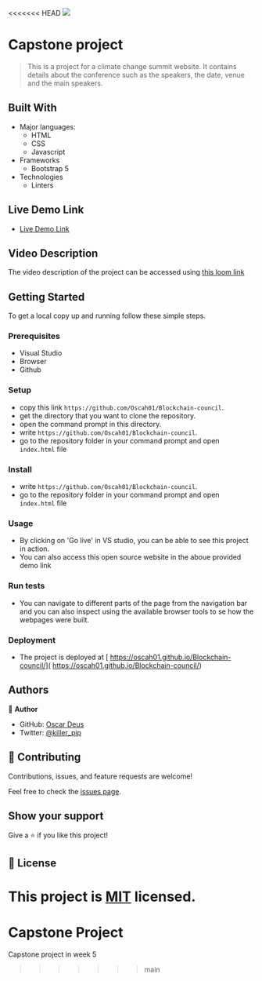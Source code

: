 <<<<<<< HEAD
![](https://img.shields.io/badge/Microverse-blueviolet)

# Capstone project
> This is a project for a climate change summit website. It contains details about the conference such as the speakers, the date, venue and the main speakers.


## Built With

- Major languages:
  - HTML
  - CSS
  - Javascript
- Frameworks
  - Bootstrap 5
- Technologies
  - Linters

## Live Demo Link

- [Live Demo Link](hhttps://github.com/Oscah01/Blockchain-council)

## Video Description 
The video description of the  project can be accessed using [this loom link](https://www.loom.com/share/cc92d13e72634cadbc6738562779eb6b)

## Getting Started

To get a local copy up and running follow these simple steps.

### Prerequisites
- Visual Studio
- Browser
- Github

### Setup
- copy this link `https://github.com/Oscah01/Blockchain-council`.
- get the directory that you want to clone the repository.
- open the command prompt in this directory.
- write `https://github.com/Oscah01/Blockchain-council`.
- go to the repository folder in your command prompt and open `index.html` file
### Install
- write `https://github.com/Oscah01/Blockchain-council`.
- go to the repository folder in your command prompt and open `index.html` file
### Usage
- By clicking on 'Go live' in VS studio, you can be able to see this project in action.
- You can also access this open source website in the aboue provided demo link
### Run tests
- You can navigate to different parts of the page from the navigation bar and you can also inspect using the available browser tools to se how the webpages were built.
### Deployment
- The project is deployed at [ https://oscah01.github.io/Blockchain-council/]( https://oscah01.github.io/Blockchain-council/)

## Authors

👤 **Author**

- GitHub: [Oscar Deus](https://github.com/oscah01)
- Twitter: [@killer_pip](twitter.com/killer_pip)

## 🤝 Contributing

Contributions, issues, and feature requests are welcome!

Feel free to check the [issues page](https://github.com/https://github.com/Oscah01/Blockchain-council).

## Show your support

Give a ⭐️ if you like this project!


## 📝 License

This project is [MIT](./LICENSE) licensed.
=======
# Capstone Project
Capstone project in week 5
>>>>>>> main
